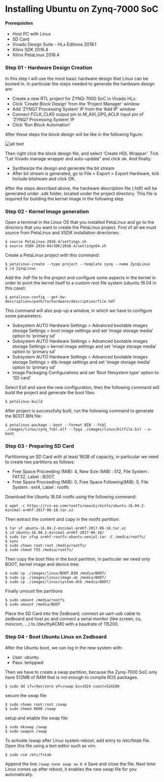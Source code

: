 # Installing Ubuntu on Zynq-7000 SoC

#### Prerequisites
- Host PC with Linux
- SD Card
- Vivado Design Suite - HLx Editions 2018.1
- Xilinx SDK 2016.4
- Xilinx PetaLinux 2016.4

### Step 01 - Hardware Design Creation
In this step I will use the most basic hardware design that Linux can be booted in.
In particular the steps needed to generate the hardware design are:

- Create a new RTL project for ZYNQ-7000 SoC in Vivado HLx.
- Click ‘Create Block Design’ from the ‘Project Manager’ window
- Add ‘ZYNQ7 Processing System’ IP from the ‘Add IP’ window
- Connect FCLK_CLK0 output pin to M_AXI_GP0_ACLK input pin of ‘ZYNQ7 Processing System’ IP
- Click ‘Run Block Automation’

After these steps the block design will be like in the following figure:

![alt text](https://git.hipert.unimore.it/F1-10/Thundershot/raw/master/docs/zedboard/img/hardware_design.png)

Then right click the block design file, and select ‘Create HDL Wrapper’. 
Tick “Let Vivado manage wrapper and auto-update” and click ok. And finally:

- Synthesize the design and generate the bit stream
- After bit stream is generated, go to File > Export > Export Hardware, tick Include bitstream and click OK.

After the steps described above, the hardware description file (.hdf) will be generated under <project-name>.sdk folder,
located under the project directory.
This file is required for building the kernel image in the following step

### Step 02 - Kernel Image generation

Open a terminal in the Linux OS that you installed PetaLinux and go to the 
directory that you want to create the PetaLinux project. First of all we must source from PetaLinux and XSDK installation directories: 

```console
$ source PetaLinux-2016-4/settings.sh
$ source XSDK-2016-04/SDK/2016.4/settings64.sh
```

Create a PetaLinux project with this command:

```console
$ petalinux-create --type project --template zynq --name ZynqLinux
$ cd ZynqLinux
```

Add the .hdf file to the project and configure some aspects in the kernel in order 
to point the kernel itself to a custom root file system (ubuntu 16.04 in this case):

```console
$ petalinux-config --get-hw-description=/path/to/hardware/description/file.hdf
```

This command will also pop-up a window, in which we have to configure some parameters:

- Subsystem AUTO Hardware Settings > Advanced bootable images storage Settings > boot image settings and set ‘image storage media’ option to ‘primary sd’
- Subsystem AUTO Hardware Settings > Advanced bootable images storage Settings > kernel image settings and set ‘image storage media’ option to ‘primary sd’
- Subsystem AUTO Hardware Settings > Advanced bootable images storage Settings > dtb image settings and set ‘image storage media’ option to ‘primary sd’
- Image Packaging Configurations and set ‘Root filesystem type’ option to ‘SD card’

Select Exit and save the new configuration, then the following command will build the project and generate the boot files:

```console
$ petalinux-build
```

After project is successfully built, run the following command to generate the BOOT.BIN file:

```console
$ petalinux-package --boot --format BIN --fsbl ./images/linux/zynq_fsbl.elf --fpga ./images/linux/bitfile.bit --u-boot
```

### Step 03 - Preparing SD Card

Partitioning an SD Card with at least 16GB of capacity, in particular we need to create two partitions as follows:

- Free Space Proceeding (MiB): 4, New Size (MiB) : 512, File System : FAT32, Label : BOOT.
- Free Space Proceeding (MiB): 0, Free Space Following(MiB): 0, File System : ext4, Label : rootfs

Download the Ubuntu 16.04 rootfs using the following command:

```console
$ wget -c https://rcn-ee.com/rootfs/eewiki/minfs/ubuntu-16.04.2-minimal-armhf-2017-06-18.tar.xz
```

Then extract the content and copy in the rootfs partition:

```console
$ tar xf ubuntu-16.04.2-minimal-armhf-2017-06-18.tar.xz
$ cd ubuntu-16.04.2-minimal-armhf-2017-06-18/
$ sudo tar xfvp armhf-rootfs-ubuntu-xenial.tar -C /media/rootfs/
$ sync
$ sudo chown root:root /media/rootfs/
$ sudo chmod 755 /media/rootfs/
```

Then copy the boot files in the boot partition, in particular we need only BOOT, kernel image and device tree:

```console
$ sudo cp ./images/linux/BOOT.BIN /media/BOOT/
$ sudo cp ./images/linux/image.ub /media/BOOT/
$ sudo cp ./images/linux/system.dtb /media/BOOT/
```

Finally umount the partitions

```console
$ sudo umount /media/rootfs
$ sudo umount /media/BOOT
```

Place the SD Card into the Zedboard, connect an uart-usb cable to zedboard and host pc and connect a serial monitor 
(like screen, cu, minicom, ...) to /dev/ttyACM0 with a baudrate of 115200.

### Step 04 - Boot Ubuntu Linux on Zedboard

After the Ubuntu boot, we can log in the new system with:

- User: ubuntu
- Pass: temppwd

Then we have to create a swap partition, because the Zynq-7000 SoC only 
have 512MB of RAM that is not enough to compile ROS packages.

```console
$ sudo dd if=/dev/zero of=/swap bs=1024 count=524288
```

secure the swap file:

```console
$ sudo chown root:root /swap
$ sudo chmod 0600 /swap
```

setup and enable the swap file:

```console
$ sudo mkswap /swap
$ sudo swapon /swap
```

To activate /swap after Linux system reboot, add entry to /etc/fstab file. Open this file using a text editor such as vim:

```console
$ sudo vim /etc/fstab
```

Append the line `/swap none swap sw 0 0` Save and close the file. 
Next time Linux comes up after reboot, it enables the new swap file for you automatically.


